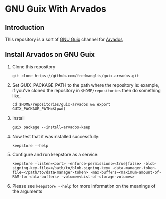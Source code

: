 # GNU Guix With Arvados

## Introduction

This repository is a sort of [GNU Guix](https://www.gnu.org/software/guix/) channel for [Arvados](https://arvados.org/)

## Install Arvados on GNU Guix

1. Clone this repository

	`git clone https://github.com/fredmanglis/guix-arvados.git`

2. Set GUIX_PACKAGE_PATH to the path where the repository is: example, if you've cloned the repository in `$HOME/repositories` then do something like, 

	`cd $HOME/repositories/guix-arvados && export GUIX_PACKAGE_PATH=$(pwd)`

3. Install

	`guix package --install=arvados-keep`

4. Now test that it was installed successfully:

	`keepstore --help`

5. Configure and run keepstore as a service:

	`keepstore -listen=<port> -enforce-permissions=<true|false> -blob-signing-key-file=</path/to/blob-signing-key> -data-manager-token-file=</path/to/data-manager-token> -max-buffers=<maximum-amount-of-RAM-for-data-buffers> -volume=<List-of-storage-volumes>`

6. Please see `keepstore --help` for more information on the meanings of the arguments

